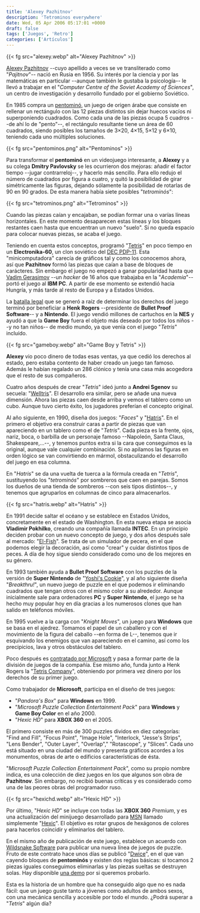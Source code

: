 ```yaml
---
title: 'Alexey Pazhitnov'
description: 'Tetrominos everywhere'
date: Wed, 05 Apr 2006 05:17:01 +0000
draft: false
tags: ['Juegos', 'Retro']
categories: ['Artículos']
---
```


{{< fg src="alexey.webp" alt="Alexey Pazhitnov" >}}

[Alexey Pazhitnov](http://en.wikipedia.org/wiki/Alexey_Pazhitnov) --cuyo apellido a veces se ve transliterado como "_Pajitnov_"-- nació en Rusia en 1956. Su interés por la ciencia y por las matemáticas en particular --aunque también le gustaba la psicología-- le llevó a trabajar en el "_Computer Centre of the Soviet Academy of Sciences_", un centro de investigación y desarrollo fundado por el gobierno Soviético.

En 1985 compra un [pentominó](http://es.wikipedia.org/wiki/Pentomino), un juego de origen árabe que consiste en rellenar un rectángulo con las 12 piezas distintos sin dejar huecos vacíos ni superponiendo cuadrados. Como cada una de las piezas ocupa 5 cuadros --de ahí lo de "pento"--, el rectángulo resultante tiene un área de 60 cuadrados, siendo posibles los tamaños de 3×20, 4×15, 5×12 y 6×10, teniendo cada uno múltiples soluciones.

{{< fg src="pentominos.png" alt="Pentominos" >}}

Para transformar el **pentominó** en un videojuego interesante, a **Alexey** y a su colega **Dmitry Pavlovsky** se les ocurrieron dos mejoras: añadir el factor tiempo --jugar contrarreloj--, y hacerlo más sencillo. Para ello redujo el número de cuadrados por figura a cuatro, y quitó la posibilidad de girar simétricamente las figuras, dejando sólamente la posibilidad de rotarlas de 90 en 90 grados. De esta manera había siete posibles "_tetrominós_":

{{< fg src="tetrominos.png" alt="Tetrominos" >}}

Cuando las piezas caían y encajaban, se podían formar una o varías líneas horizontales. En este momento desaparecen estas líneas y los bloques restantes caen hasta que encuentran un nuevo "suelo". Si no queda espacio para colocar nuevas piezas, se acaba el juego.

Teniendo en cuenta estos conceptos, programó "[Tetris](http://es.wikipedia.org/wiki/Tetris)" en poco tiempo en un **Electronika-60**, un clon soviético del [DEC PDP-11](http://es.wikipedia.org/wiki/PDP-11). Esta "minicomputadora" carecía de gráficos tal y como los conocemos ahora, así que **Pazhitnov** formó las piezas que caían a base de bloques de carácteres. Sin embargo el juego no empezó a ganar popularidad hasta que [Vadim Gerasimov](http://vadim.www.media.mit.edu/Tetris.htm) --un _hacker_ de 16 años que trabajaba en la "_Academia_"-- portó el juego al **IBM PC**. A partir de ese momento se extendió hacia Hungría, y más tarde al resto de Europa y a Estados Unidos.

La [batalla legal](http://www.atarihq.com/tsr/special/tetrishist.html) que se generó a raíz de determinar los derechos del juego terminó por beneficiar a **Henk Rogers** --presidente de **Bullet Proof Software**-- y a **Nintendo**. El juego vendió millones de cartuchos en la **NES** y ayudó a que la **Game Boy** fuera el objeto más deseado por todos los niños --y no tan niños-- de medio mundo, ya que venía con el juego "_Tetris_" incluído.

{{< fg src="gameboy.webp" alt="Game Boy y Tetris" >}}

**Alexey** vio poco dinero de todas esas ventas, ya que cedió los derechos al estado, pero estaba contento de haber creado un juego tan famoso. Además le habían regalado un 286 clónico y tenía una casa más acogedora que el resto de sus compañeros.

Cuatro años después de crear "_Tetris_" ideó junto a **Andrei Sgenov** su secuela: "[Welltris](http://www.mobygames.com/game/welltris)". El desarrollo era similar, pero se añade una nueva dimensión. Ahora las piezas caen desde arriba y vemos el tablero como un cubo. Aunque tuvo cierto éxito, los jugadores preferían el concepto original.

Al año siguiente, en 1990, diseña dos juegos: "_Faces_" y "[Hatris](http://en.wikipedia.org/wiki/Hatris)". En el primero el objetivo era construir caras a partir de piezas que van apareciendo en un tablero como el de "_Tetris_". Cada pieza es la frente, ojos, nariz, boca, o barbilla de un personaje famoso --Napoleón, Santa Claus, Shakespeare,...--, y tenemos puntos extra si la cara que conseguimos es la original, aunque vale cualquier combinación. Si no apilamos las figuras en orden lógico se van convirtiendo en mármol, obstaculizando el desarrollo del juego en esa columna.

En "_Hatris_" se da una vuelta de tuerca a la fórmula creada en "_Tetris_", sustituyendo los "_tetrominós_" por sombreros que caen en parejas. Somos los dueños de una tienda de sombreros --con seis tipos distintos--, y tenemos que agruparlos en columnas de cinco para almacenarlos.

{{< fg src="hatris.webp" alt="Hatris" >}}

En 1991 decide saltar el océano y se establece en Estados Unidos, concretamente en el estado de Washington. En esta nueva etapa se asocia **Vladimir Pokhilko**, creando una compañía llamada **INTEC**. En un principio deciden probar con un nuevo concepto de juego, y dos años después sale al mercado: "[El-Fish](http://en.wikipedia.org/wiki/El-Fish)". Se trata de un simulador de pecera, en el que podemos elegir la decoración, así como "crear" y cuidar distintos tipos de peces. A día de hoy sigue siendo considerado como uno de los mejores en su género.

En 1993 también ayuda a **Bullet Proof Software** con los puzzles de la versión de **Super Nintendo** de "[Yoshi's Cookie](http://en.wikipedia.org/wiki/Yoshi%27s_Cookie)", y al año siguiente diseña "_Breakthru!_", un nuevo juego de puzzle en el que podemos ir eliminando cuadrados que tengan otros con el mismo color a su alrededor. Aunque inicialmente sale para ordenadores **PC** y **Super Nintendo**, el juego se ha hecho muy popular hoy en día gracias a los numerosos clones que han salido en teléfonos móviles.

En 1995 vuelve a la carga con "_Knight Moves_", un juego para **Windows** que se basa en el ajedrez. Tomamos el papel de un caballero y con el movimiento de la figura del caballo --en forma de L--, tenemos que ir esquivando los enemigos que van apareciendo en el camino, así como los precipicios, lava y otros obstáculos del tablero.

Poco después es [contratado por Microsoft](http://www.microsoft.com/presspass/press/1996/oct96/alexypr.mspx) y pasa a formar parte de la división de juegos de la compañía. Ese mismo año, funda junto a Henk Rogers la "[Tetris Company](http://www.tetris.com/)", obteniendo por primera vez dinero por los derechos de su primer juego.

Como trabajador de **Microsoft**, participa en el diseño de tres juegos:

*   "_Pandora's Box_" para **Windows** en 1999.
*   "_Microsoft Puzzle Collection Entertainment Pack_" para **Windows** y **Game Boy Color** en el año 2000.
*   "_Hexic HD_" para **XBOX 360** en el 2005.

El primero consiste en más de 300 puzzles dividos en diez categorías: "Find and Fill", "Focus Point", "Image Hole", "Interlock, "Jesse's Strips", "Lens Bender", "Outer Layer", "Overlap"," "Rotascope", y "Slices". Cada uno está situado en una ciudad del mundo y presenta gráficos acordes a los monumentos, obras de arte o edificios características de ésta.

"_Microsoft Puzzle Collection Entertainment Pack_", como su propio nombre indica, es una colección de diez juegos en los que algunos son obra de **Pazhitnov**. Sin embargo, no recibió buenas críticas y es considerado como una de las peores obras del programador ruso.

{{< fg src="hexichd.webp" alt="Hexic HD" >}}

Por último, "_Hexic HD_" se incluye con todas las **XBOX 360** _Premium_, y es una actualización del minijuego desarrollado para [MSN](http://zone.msn.com/en/hexic/default.htm) llamado simplemente "[Hexic](http://en.wikipedia.org/wiki/Hexic)". El objetivo es rotar grupos de hexágonos de colores para hacerlos coincidir y eliminarlos del tablero.

En el mismo año de publicación de este juego, establece un acuerdo con [Wildsnake Software](http://www.wildsnake.com/) para publicar una nueva línea de juegos de puzzle. Fruto de este contrato hace unos días se publicó "[Dwice](http://www.wildsnake.com/puzzle/dw/)", en el que van cayendo bloques de **pentominós** y existen dos reglas básicas: si tocamos 2 piezas iguales conseguimos eliminarlas y las piezas sueltas se destruyen solas. Hay disponible [una demo](http://www.wildsnake.com/demo/dw/) por si queremos probarlo.

Esta es la historia de un hombre que ha conseguido algo que no es nada fácil: que un juego guste tanto a jóvenes como adultos de ambos sexos, con una mecánica sencilla y accesible por todo el mundo. ¿Podrá superar a "_Tetris_" algún día?